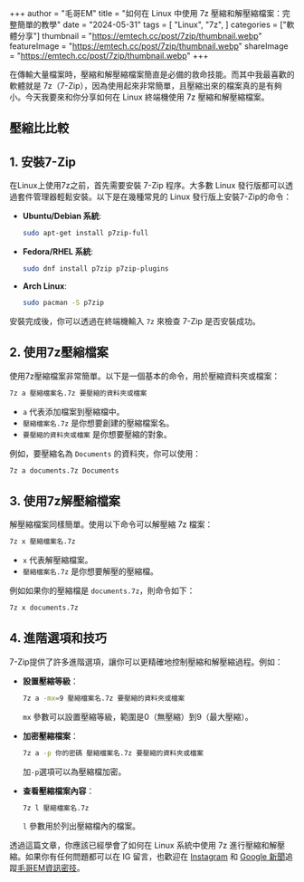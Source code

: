 +++
author = "毛哥EM"
title = "如何在 Linux 中使用 7z 壓縮和解壓縮檔案：完整簡單的教學"
date = "2024-05-31"
tags = [
    "Linux",
    "7z",
]
categories = ["軟體分享"]
thumbnail = "https://emtech.cc/post/7zip/thumbnail.webp"
featureImage = "https://emtech.cc/post/7zip/thumbnail.webp"
shareImage = "https://emtech.cc/post/7zip/thumbnail.webp"
+++

在傳輸大量檔案時，壓縮和解壓縮檔案簡直是必備的救命技能。而其中我最喜歡的軟體就是 7z（7-Zip），因為使用起來非常簡單，且壓縮出來的檔案真的是有夠小。今天我要來和你分享如何在 Linux 終端機使用 7z 壓縮和解壓縮檔案。

<!--more-->

## 壓縮比比較

## 1. 安裝7-Zip

在Linux上使用7z之前，首先需要安裝 7-Zip 程序。大多數 Linux 發行版都可以透過套件管理器輕鬆安裝。以下是在幾種常見的 Linux 發行版上安裝7-Zip的命令：

- **Ubuntu/Debian 系統**:
  ```bash
  sudo apt-get install p7zip-full
  ```

- **Fedora/RHEL 系統**:
  ```bash
  sudo dnf install p7zip p7zip-plugins
  ```

- **Arch Linux**:
  ```bash
  sudo pacman -S p7zip
  ```

安裝完成後，你可以透過在終端機輸入 `7z` 來檢查 7-Zip 是否安裝成功。

## 2. 使用7z壓縮檔案
使用7z壓縮檔案非常簡單。以下是一個基本的命令，用於壓縮資料夾或檔案：

```bash
7z a 壓縮檔案名.7z 要壓縮的資料夾或檔案
```

- `a` 代表添加檔案到壓縮檔中。
- `壓縮檔案名.7z` 是你想要創建的壓縮檔案名。
- `要壓縮的資料夾或檔案` 是你想要壓縮的對象。

例如，要壓縮名為 `Documents` 的資料夾，你可以使用：
```bash
7z a documents.7z Documents
```

## 3. 使用7z解壓縮檔案
解壓縮檔案同樣簡單。使用以下命令可以解壓縮 7z 檔案：

```bash
7z x 壓縮檔案名.7z
```

- `x` 代表解壓縮檔案。
- `壓縮檔案名.7z` 是你想要解壓的壓縮檔。

例如如果你的壓縮檔是 `documents.7z`，則命令如下：

```bash
7z x documents.7z
```

## 4. 進階選項和技巧

7-Zip提供了許多進階選項，讓你可以更精確地控制壓縮和解壓縮過程。例如：

- **設置壓縮等級**：
  ```bash
  7z a -mx=9 壓縮檔案名.7z 要壓縮的資料夾或檔案
  ```
  `mx` 參數可以設置壓縮等級，範圍是0（無壓縮）到9（最大壓縮）。

- **加密壓縮檔案**：
  ```bash
  7z a -p 你的密碼 壓縮檔案名.7z 要壓縮的資料夾或檔案
  ```
  加`-p`選項可以為壓縮檔加密。

- **查看壓縮檔案內容**：
  ```bash
  7z l 壓縮檔案名.7z
  ```
  `l` 參數用於列出壓縮檔內的檔案。

透過這篇文章，你應該已經學會了如何在 Linux 系統中使用 7z 進行壓縮和解壓縮。如果你有任何問題都可以在 IG 留言，也歡迎在 [Instagram](https://www.instagram.com/em.tec.blog) 和 [Google 新聞](https://news.google.com/publications/CAAqBwgKMKXLvgswsubVAw?ceid=TW:zh-Hant&oc=3)追蹤[毛哥EM資訊密技](https://em-tec.github.io/)。